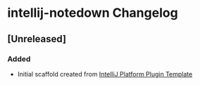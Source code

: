 <!-- Keep a Changelog guide -> https://keepachangelog.com -->

# intellij-notedown Changelog

## [Unreleased]
### Added
- Initial scaffold created from [IntelliJ Platform Plugin Template](https://github.com/JetBrains/intellij-platform-plugin-template)
